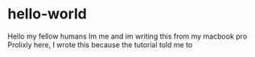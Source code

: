# hello-world
Hello my fellow humans
Im me and im writing this from my macbook pro
Prolixly here, I wrote this because the tutorial told me to

